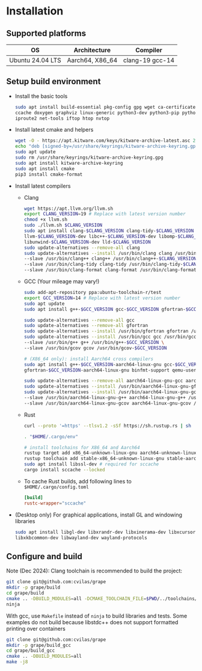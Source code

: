 # Installation

## Supported platforms

OS               |  Architecture   | Compiler
-----------------|-----------------|----------------
Ubuntu 24.04 LTS | Aarch64, X86_64 | clang-19 gcc-14

## Setup build environment

- Install the basic tools

  ```bash
  sudo apt install build-essential pkg-config gpg wget ca-certificates git-lfs curl ninja-build \
  ccache doxygen graphviz linux-generic python3-dev python3-pip python-is-python3 \
  iproute2 net-tools iftop htop nvtop
  ```

- Install latest cmake and helpers

  ```bash
  wget -O - https://apt.kitware.com/keys/kitware-archive-latest.asc 2>/dev/null | gpg --dearmor - | sudo tee /usr/share/keyrings/kitware-archive-keyring.gpg >/dev/null
  echo "deb [signed-by=/usr/share/keyrings/kitware-archive-keyring.gpg] https://apt.kitware.com/ubuntu/ $(lsb_release -cs) main" | sudo tee /etc/apt/sources.list.d/kitware.list >/dev/null
  sudo apt update
  sudo rm /usr/share/keyrings/kitware-archive-keyring.gpg
  sudo apt install kitware-archive-keyring
  sudo apt install cmake
  pip3 install cmake-format
  ```

- Install latest compilers
  - Clang

    ```bash
    wget https://apt.llvm.org/llvm.sh
    export CLANG_VERSION=19 # Replace with latest version number
    chmod +x llvm.sh
    sudo ./llvm.sh $CLANG_VERSION
    sudo apt install clang-$CLANG_VERSION clang-tidy-$CLANG_VERSION clang-format-$CLANG_VERSION \
    llvm-$CLANG_VERSION-dev libc++-$CLANG_VERSION-dev libomp-$CLANG_VERSION-dev libc++abi-$CLANG_VERSION-dev \
    libunwind-$CLANG_VERSION-dev lld-$CLANG_VERSION
    sudo update-alternatives --remove-all clang 
    sudo update-alternatives --install /usr/bin/clang clang /usr/bin/clang-$CLANG_VERSION $CLANG_VERSION \
    --slave /usr/bin/clang++ clang++ /usr/bin/clang++-$CLANG_VERSION \
    --slave /usr/bin/clang-tidy clang-tidy /usr/bin/clang-tidy-$CLANG_VERSION \
    --slave /usr/bin/clang-format clang-format /usr/bin/clang-format-$CLANG_VERSION 
    ```

  - GCC (Your mileage may vary!)

    ```bash
    sudo add-apt-repository ppa:ubuntu-toolchain-r/test
    export GCC_VERSION=14 # Replace with latest version number
    sudo apt update
    sudo apt install g++-$GCC_VERSION gcc-$GCC_VERSION gfortran-$GCC_VERSION
    
    sudo update-alternatives --remove-all gcc 
    sudo update-alternatives --remove-all gfortran
    sudo update-alternatives --install /usr/bin/gfortran gfortran /usr/bin/gfortran-$GCC_VERSION $GCC_VERSION
    sudo update-alternatives --install /usr/bin/gcc gcc /usr/bin/gcc-$GCC_VERSION $GCC_VERSION \
    --slave /usr/bin/g++ g++ /usr/bin/g++-$GCC_VERSION \
    --slave /usr/bin/gcov gcov /usr/bin/gcov-$GCC_VERSION
    
    # (X86_64 only): install Aarch64 cross compilers 
    sudo apt install g++-$GCC_VERSION-aarch64-linux-gnu gcc-$GCC_VERSION-aarch64-linux-gnu \
    gfortran-$GCC_VERSION-aarch64-linux-gnu binfmt-support qemu-user-static qemu-system-arm -y

    sudo update-alternatives --remove-all aarch64-linux-gnu-gcc aarch64-linux-gnu-gfortran
    sudo update-alternatives --install /usr/bin/aarch64-linux-gnu-gfortran aarch64-linux-gnu-gfortran /usr/bin/aarch64-linux-gnu-gfortran-$GCC_VERSION $GCC_VERSION
    sudo update-alternatives --install /usr/bin/aarch64-linux-gnu-gcc aarch64-linux-gnu-gcc /usr/bin/aarch64-linux-gnu-gcc-$GCC_VERSION $GCC_VERSION \
    --slave /usr/bin/aarch64-linux-gnu-g++ aarch64-linux-gnu-g++ /usr/bin/aarch64-linux-gnu-g++-$GCC_VERSION \
    --slave /usr/bin/aarch64-linux-gnu-gcov aarch64-linux-gnu-gcov /usr/bin/aarch64-linux-gnu-gcov-$GCC_VERSION
    ```

  - Rust

    ```bash
    curl --proto '=https' --tlsv1.2 -sSf https://sh.rustup.rs | sh

    . "$HOME/.cargo/env"
    
    # install toolchains for X86_64 and Aarch64
    rustup target add x86_64-unknown-linux-gnu aarch64-unknown-linux-gnu
    rustup toolchain add stable-x86_64-unknown-linux-gnu stable-aarch64-unknown-linux-gnu
    sudo apt install libssl-dev # required for sccache
    cargo install sccache --locked
    ```

  - To cache Rust builds, add following lines to `$HOME/.cargo/config.toml`

    ```toml
    [build]
    rustc-wrapper="sccache"
    ```

- (Desktop only) For graphical applications, install GL and windowing libraries 

  ```bash
  sudo apt install libgl-dev libxrandr-dev libxinerama-dev libxcursor-dev libxi-dev \
  libxkbcommon-dev libwayland-dev wayland-protocols
  ```

## Configure and build

Note (Dec 2024): Clang toolchain is recommended to build the project:

```bash
git clone git@github.com:cvilas/grape
mkdir -p grape/build
cd grape/build
cmake .. -DBUILD_MODULES=all -DCMAKE_TOOLCHAIN_FILE=$PWD/../toolchains/toolchain_clang.cmake -GNinja
ninja
```

With gcc, use `Makefile` instead of `ninja` to build libraries and tests. Some examples do not build
because libstdc++ does not support formatted printing over containers

```bash
git clone git@github.com:cvilas/grape
mkdir -p grape/build_gcc
cd grape/build_gcc
cmake .. -DBUILD_MODULES=all
make -j8
```
